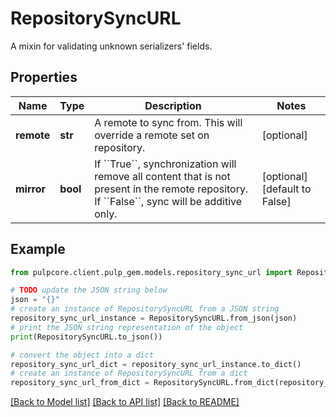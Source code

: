 # RepositorySyncURL

A mixin for validating unknown serializers' fields.

## Properties

Name | Type | Description | Notes
------------ | ------------- | ------------- | -------------
**remote** | **str** | A remote to sync from. This will override a remote set on repository. | [optional] 
**mirror** | **bool** | If &#x60;&#x60;True&#x60;&#x60;, synchronization will remove all content that is not present in the remote repository. If &#x60;&#x60;False&#x60;&#x60;, sync will be additive only. | [optional] [default to False]

## Example

```python
from pulpcore.client.pulp_gem.models.repository_sync_url import RepositorySyncURL

# TODO update the JSON string below
json = "{}"
# create an instance of RepositorySyncURL from a JSON string
repository_sync_url_instance = RepositorySyncURL.from_json(json)
# print the JSON string representation of the object
print(RepositorySyncURL.to_json())

# convert the object into a dict
repository_sync_url_dict = repository_sync_url_instance.to_dict()
# create an instance of RepositorySyncURL from a dict
repository_sync_url_from_dict = RepositorySyncURL.from_dict(repository_sync_url_dict)
```
[[Back to Model list]](../README.md#documentation-for-models) [[Back to API list]](../README.md#documentation-for-api-endpoints) [[Back to README]](../README.md)


